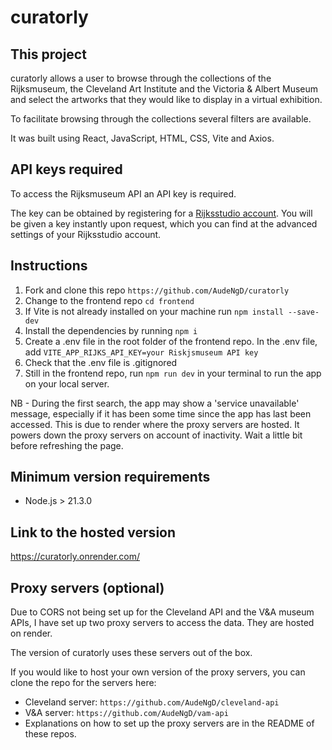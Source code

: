 # curatorly

## This project

curatorly allows a user to browse through the collections of the Rijksmuseum, the Cleveland Art Institute and the Victoria & Albert Museum and select the artworks that they would like to display in a virtual exhibition.

To facilitate browsing through the collections several filters are available.

It was built using React, JavaScript, HTML, CSS, Vite and Axios.

## API keys required

To access the Rijksmuseum API an API key is required.

The key can be obtained by registering for a [Rijksstudio account](https://www.rijksmuseum.nl/en/rijksstudio). You will be given a key instantly upon request, which you can find at the advanced settings of your Rijksstudio account.

## Instructions

1. Fork and clone this repo `https://github.com/AudeNgD/curatorly`
2. Change to the frontend repo `cd frontend`
3. If Vite is not already installed on your machine run `npm install --save-dev`
4. Install the dependencies by running `npm i`
5. Create a .env file in the root folder of the frontend repo.
   In the .env file, add `VITE_APP_RIJKS_API_KEY=your Riskjsmuseum API key`
6. Check that the .env file is .gitignored
7. Still in the frontend repo, run `npm run dev` in your terminal to run the app on your local server.

NB - During the first search, the app may show a 'service unavailable' message, especially if it has been some time since the app has last been accessed.
This is due to render where the proxy servers are hosted. It powers down the proxy servers on account of inactivity. Wait a little bit before refreshing the page.

## Minimum version requirements

- Node.js > 21.3.0

## Link to the hosted version

https://curatorly.onrender.com/

## Proxy servers (optional)

Due to CORS not being set up for the Cleveland API and the V&A museum APIs, I have set up two proxy servers to access the data. They are hosted on render.

The version of curatorly uses these servers out of the box.

If you would like to host your own version of the proxy servers, you can clone the repo for the servers here:

- Cleveland server: `https://github.com/AudeNgD/cleveland-api`
- V&A server: `https://github.com/AudeNgD/vam-api`
- 
  Explanations on how to set up the proxy servers are in the README of these repos.
